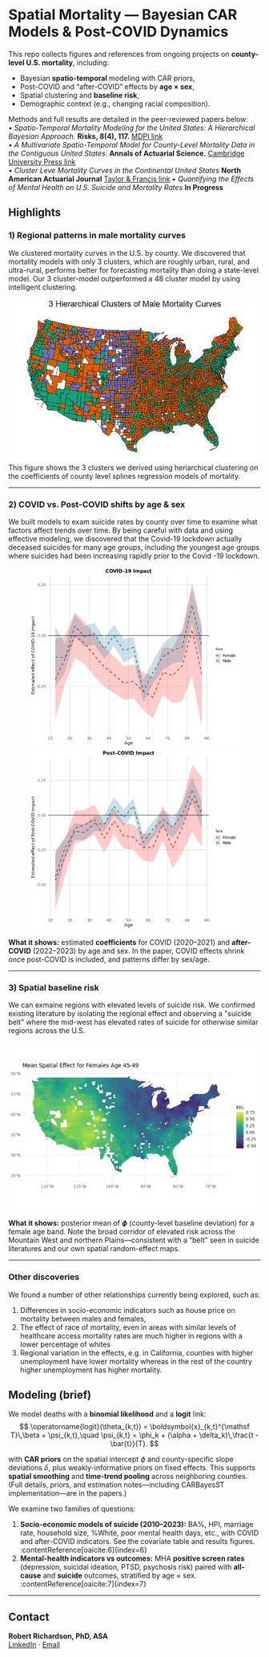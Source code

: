 # Spatial Mortality — Bayesian CAR Models & Post-COVID Dynamics

This repo collects figures and references from ongoing projects on **county-level U.S. mortality**, including:
- Bayesian **spatio-temporal** modeling with CAR priors,
- Post-COVID and “after-COVID” effects by **age × sex**,
- Spatial clustering and **baseline risk**,
- Demographic context (e.g., changing racial composition).

Methods and full results are detailed in the peer-reviewed papers below:  
•  *Spatio-Temporal Mortality Modeling for the United States: A Hierarchical Bayesian Approach.* **Risks, 8(4), 117.** [MDPI link](https://www.mdpi.com/2227-9091/8/4/117)  
•  *A Multivariate Spatio-Temporal Model for County-Level Mortality Data in the Contiguous United States.* **Annals of Actuarial Science.** [Cambridge University Press link](https://www.cambridge.org/core/journals/annals-of-actuarial-science/article/multivariate-spatiotemporal-model-for-countylevel-mortality-data-in-the-contiguous-united-states/96BF901C0B6ADE8F434D404653B665C2)  
• *Cluster Leve Mortality Curves in the Continental United States* **North American Actuarial Journal** [Taylor & Francis link](https://www.tandfonline.com/doi/abs/10.1080/10920277.2025.2463933)
•  *Quantifying the Effects of Mental Health on U.S. Suicide and Mortality Rates* **In Progress** 

## Highlights

### 1) Regional patterns in male mortality curves

We clustered mortality curves in the U.S. by county. We discovered that mortality models with only 3 clusters, which are roughly urban, rural, and ultra-rural, performs better for forecasting mortality than doing a state-level model. Our 3 cluster-model outperformed a 48 cluster model by using intelligent clustering. 

![3 Hierarchical Clusters of Male Mortality Curves](./images/mhc_3_map.png)
This figure shows the 3 clusters we derived using heriarchical clustering on the coefficients of county level splines regression models of mortality. 


---

### 2) COVID vs. Post-COVID shifts by age & sex
We built models to exam suicide rates by county over time to examine what factors affect trends over time. By being careful with data and using effective modeling, we discovered that the Covid-19 lockdown actually deceased suicides for many age groups, including the youngest age groups where suicides had been increasing rapidly prior to the Covid -19 lockdown. 
<div align="center">
  <img src="./images/_cred_int_covidTRUE_male_female-2.jpg" alt="COVID-19 impact by age and sex" width="420"/>
  <img src="./images/_cred_int_after_covidTRUE_male_female-2.jpg" alt="Post-COVID impact by age and sex" width="420"/>
</div>

**What it shows:** estimated **coefficients** for COVID (2020–2021) and **after-COVID** (2022–2023) by age and sex. In the paper, COVID effects shrink once post-COVID is included, and patterns differ by sex/age. 

---

### 3) Spatial baseline risk

We can exmaine regions with elevated levels of suicide risk. We confirmed existing literature by isolating the regional effect and observing a "suicide belt" where the mid-west has elevated rates of suicide for otherwise similar regions across the U.S.

![Mean Spatial Effect (phi) – females 45–49](./images/phi_by_county_F10-2.jpeg)

**What it shows:** posterior mean of **$\phi$** (county-level baseline deviation) for a female age band. Note the broad corridor of elevated risk across the Mountain West and northern Plains—consistent with a “belt” seen in suicide literatures and our own spatial random-effect maps.

---

### Other discoveries

We found a number of other relationships currently being explored, such as:
1) Differences in socio-economic indicators such as house price on mortality between males and females,
2) The effect of race of mortality, even in areas with similar levels of healthcare access mortality rates are much higher in regions with a lower percentage of whites
3) Regional variation in the effects, e.g. in California, counties with higher unemployment have lower mortality whereas in the rest of the country higher unemployment has higher mortality. 


## Modeling (brief)

We model deaths with a **binomial likelihood** and a **logit** link: $$
\operatorname{logit}(\theta_{k,t})
= \boldsymbol{x}_{k,t}^{\mathsf T}\,\beta + \psi_{k,t},\quad
\psi_{k,t} = \phi_k + (\alpha + \delta_k)\,\frac{t - \bar{t}}{T}.
$$


with **CAR priors** on the spatial intercept $\phi$ and county-specific slope deviations $\delta$, plus weakly-informative priors on fixed effects. This supports **spatial smoothing** and **time-trend pooling** across neighboring counties. (Full details, priors, and estimation notes—including CARBayesST implementation—are in the papers.) 

We examine two families of questions:

1) **Socio-economic models of suicide (2010–2023):** BA%, HPI, marriage rate, household size, %White, poor mental health days, etc., with COVID and after-COVID indicators. See the covariate table and results figures. :contentReference[oaicite:6]{index=6}  
2) **Mental-health indicators vs outcomes:** MHA **positive screen rates** (depression, suicidal ideation, PTSD, psychosis risk) paired with **all-cause** and **suicide** outcomes, stratified by age × sex. :contentReference[oaicite:7]{index=7}

---




## Contact

**Robert Richardson, PhD, ASA**  
[LinkedIn](https://www.linkedin.com/in/robert-richardson-a0597a174/) · [Email](mailto:richardson@stat.byu.edu)
